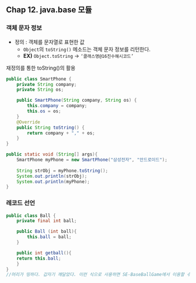 ## Chap 12. java.base 모듈

### 객체 문자 정보

- 정의 : 객체를 문자열로 표현한 값
    - `Object`의 `toString()` 메소드는 객체 문자 정보를 리턴한다.
    - **EX)** `Object.toString` → `‘클래스명@16진수해시코드’`

재정의를 통한 toString()의 활용

```java
public class SmartPhone {
	private String company;
	private String os;

	public SmartPhone(String company, String os) {
		this.company = company;
		this.os = os;
	}
	@Override
	public String toString() {
		return company + "," + os;
	}
}
```

```java
public static void (String[] args){
	SmartPhone myPhone = new SmartPhone("삼성전자", "안드로이드");
	
	String strObj = myPhone.toString();
	System.out.println(strObj);
	System.out.println(myPhone);
}
```

### 레코드 선언

```java
public class Ball {
	private final int ball;

	public Ball (int ball){
		this.ball = ball;
	}

	public int getball(){
	return this.ball;
	}
}
//머리가 띵하다. 갑자기 깨달았다. 이런 식으로 사용하면 SE-BaseBallGame에서 이용할 수 있겠다.
```
